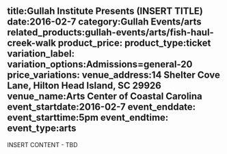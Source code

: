 title:Gullah Institute Presents (INSERT TITLE)
date:2016-02-7
category:Gullah Events/arts
related_products:gullah-events/arts/fish-haul-creek-walk
product_price:
product_type:ticket
variation_label:
variation_options:Admissions=general-20
price_variations:
venue_address:14 Shelter Cove Lane, Hilton Head Island, SC 29926
venue_name:Arts Center of Coastal Carolina
event_startdate:2016-02-7
event_enddate:
event_starttime:5pm
event_endtime:
event_type:arts
---
INSERT CONTENT - TBD